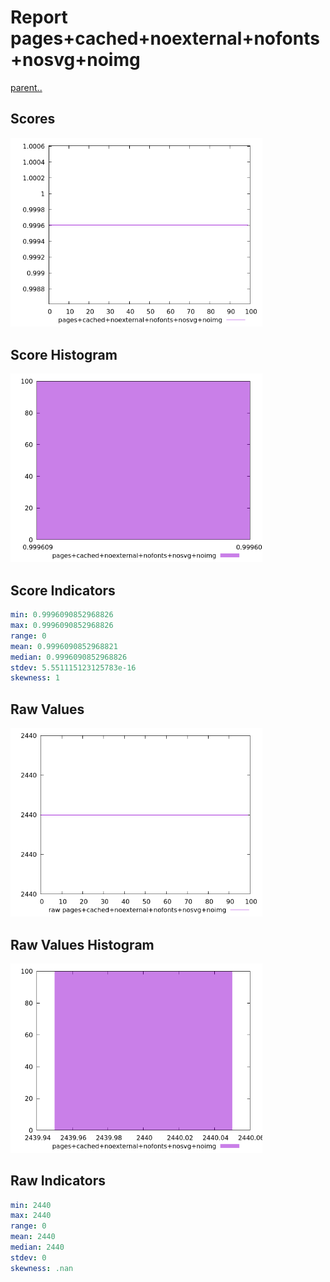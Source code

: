 # Report pages+cached+noexternal+nofonts+nosvg+noimg

[parent..](./..)  


## Scores

![score](./score.png)  

## Score Histogram

![hist](./hist.png)  

## Score Indicators

```yaml
min: 0.9996090852968826
max: 0.9996090852968826
range: 0
mean: 0.9996090852968821
median: 0.9996090852968826
stdev: 5.551115123125783e-16
skewness: 1

```

## Raw Values

![raw](./raw.png)  

## Raw Values Histogram

![raw hist](./raw_hist.png)  

## Raw Indicators

```yaml
min: 2440
max: 2440
range: 0
mean: 2440
median: 2440
stdev: 0
skewness: .nan

```

<style>
  img {
    max-width: 80%;
  }
</style>
      
